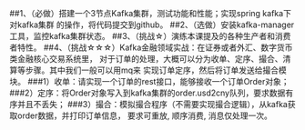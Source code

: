 ##1、（必做）搭建一个3节点Kafka集群，测试功能和性能；实现spring kafka下对kafka集群 的操作，将代码提交到github。 
##2、（选做）安装kafka-manager工具，监控kafka集群状态。 
##3、（挑战☆）演练本课提及的各种生产者和消费者特性。 
##4、（挑战☆☆☆）Kafka金融领域实战：在证券或者外汇、数字货币类金融核心交易系统里， 对于订单的处理，大概可以分为收单、定序、撮合、清算等步骤。其中我们一般可以用mq来 实现订单定序，然后将订单发送给撮合模块。 
###1）收单：请实现一个订单的rest接口，能够接收一个订单Order对象； 
###2）定序：将Order对象写入到kafka集群的order.usd2cny队列，要求数据有序并且不丢失； 
###3）撮合：模拟撮合程序（不需要实现撮合逻辑），从kafka获取order数据，并打印订单信息， 要求可重放, 顺序消费, 消息仅处理一次。